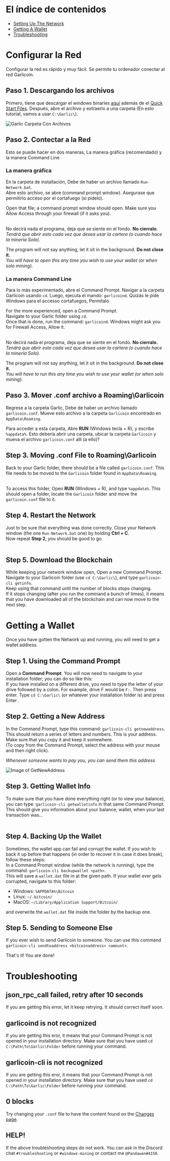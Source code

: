 # El índice de contenidos
- [Setting Up The Network](#setting-up-the-network)
- [Getting A Wallet](#getting-a-wallet)
- [Troubleshooting](#troubleshooting)

# Configurar la Red
Configurar la red es rápido y muy fácil. Se permite tu ordenador conectar al red Garlicoin.

## Paso 1. Descargando los archivos
Primero, tiene que descargar el windows binaries [aquí](https://garlicoin.io/downloads) además de el [Quick Start Files](ROOT/files/wallet-win.zip).
Después, abre el archivo y extraerlo a una carpeta (En esto tutorial, vamos a usar `C:\Garlic\`).

![Garlic Carpeta Con Archivos](https://i.imgur.com/YYqtODB.png)

## Paso 2. Contectar a la Red
Esto se puede hacer en dos maneras, La manera gráfica (recomendado) y la manera Command Line

### La manera gráfica
En la carpeta de installación, Debe de haber un archivo llamado `Run-Network.bat`.  
Abre esto archivo, se abre (command prompt window). Asegurase que permitirlo acceso por el cortafuego (si pidelo).

Open that file; a command prompt window should open. Make sure you Allow Access through your firewall (if it asks you).  
<br>

No decirá nada el programa, deja que se siente en el fondo. **No cierralo.**
*Tendrá que abrir esto cada vez que desea usar la cartera (o cuando hace la minería Solo).*

The program will not say anything, let it sit in the background. **Do not close it.**  
*You will have to open this any time you wish to use your wallet (or when solo mining).*  

### La manera Command Line
Para lo más experimentado, abre el Command Prompt. 
Navigar a la carpeta Garlicoin usando `cd`. 
Luego, ejecuta el mando: `garlicoind`.
Quizás le pide Windows para el accesso cortafuegos, Permitalo

For the more experienced, open a Command Prompt.  
Navigate to your Garlic folder using `cd`.  
Once that is done, run the command: `garlicoind`.
Windows might ask you for Firewall Access, Allow it.  
<br>

No decirá nada el programa, deja que se siente en el fondo. **No cierralo.**
*Tendrá que abrir esto cada vez que desea usar la cartera (o cuando hace la minería Solo).*

The program will not say anything, let it sit in the background. **Do not close it.**  
*You will have to run this any time you wish to use your wallet (or when solo mining).*

## Paso 3. Mover .conf archivo a Roaming\Garlicoin
Regrese a la carpeta Garlic, Debe de haber un archivo llamado `garlicoin.conf`. Mueve esto archivo a la carpeta `Garlicoin` encontrado en `AppData\Roaming`. 
<br>

Para acceder a esta carpeta, Abre **RUN** (Windows tecla + R), y escribe `%appdata%`. Esto debería abrir una carpeta, ubicar la carpeta `Garlicoin` y mueva el archivo `garlicoin.conf` allí (a ello)?

## Step 3. Moving .conf File to Roaming\Garlicoin
Back to your Garlic folder, there should be a file called `garlicoin.conf`. This file needs to be moved to the `Garlicoin` folder found in `AppData\Roaming`.  
<br>

To access this folder, Open **RUN** (Windows + R), and type `%appdata%`. This should open a folder, locate the `Garlicoin` folder and move the `garlicoin.conf` file to it.

## Step 4. Restart the Network
Just to be sure that everything was done correctly. Close your Network window (the one `Run-Network.bat` one) by holding **Ctrl + C**.  
Now repeat **Step 2**, you should be good to go.  
<br>

## Step 5. Download the Blockchain
While keeping your network window open, Open a new Command Prompt.  
Navigate to your Garlicoin folder (use `cd C:\Garlic\`), and type `garlicoin-cli getinfo`.  
Keep using that command until the number of blocks stops changing.  
If it stops changing (after you run the command a bunch of times), it means that you have downloaded all of the blockchain and can now move to the next step.

# Getting a Wallet
Once you have gotten the Network up and running, you will need to get a wallet address.  

## Step 1. Using the Command Prompt
Open a **Command Prompt**. You will now need to navigate to your installation folder; you can do so like this:  
If you have installed on a different drive, you need to type the letter of your drive followed by a colon. For example, drive F would be `F:`. Then press enter.
Type `cd C:\Garlic\` (or whatever your installation folder is) and press Enter . 

## Step 2. Getting a New Address
In the Command Prompt, type this command: `garlicoin-cli getnewaddress`.  
This should return a series of letters and numbers. This is your address. Make sure that you copy it and keep it somewhere.  
(To copy from the Command Prompt, select the address with your mouse and then right click).  

*Whenever someone wants to pay you, you can send them this address*

![Image of GetNewAddress](https://i.imgur.com/pjSUslM.png)

## Step 3. Getting Wallet Info
To make sure that you have done everything right (or to view your balance), you can type: `garlicoin-cli getwalletinfo` in that same Command Prompt.  
This should give you information about your balance, wallet, when your last transaction was...  
<br>

## Step 4. Backing Up the Wallet
Sometimes, the wallet app can fail and corrupt the wallet. If you wish to back it up before that happens (in order to recover it in case it does break), follow these steps:  
In a Command Prompt window (while the network is running), type the command: `garlicoin-cli backupwallet <path>`.  
This will save a `wallet.dat` file in at the given path. If your wallet ever gets corrupted, navigate to this folder:
- Windows: `%APPDATA%\Bitcoin`
- Linux: `~/.bitcoin/`
- MacOS: `~/Library/Application Support/Bitcoin/`

and overwrite the `wallet.dat` file inside the folder by the backup one.

## Step 5. Sending to Someone Else
If you ever wish to send Garlicoin to someone. You can use this command `garlicoin-cli sendtoaddress <bitcoinaddress> <amount>`.

That's it! You are done!

# Troubleshooting

## json\_rpc\_call failed, retry after 10 seconds
If you are getting this error, let it keep retrying. It should correct itself soon.

## garlicoind is not recognized
If you are getting this eror, it means that your Command Prompt is not opened in your installation directory. 
Make sure that you have used `cd C:\Path\To\Garlic\Folder` before running your command.

## garlicoin-cli is not recognized
If you are getting this eror, it means that your Command Prompt is not opened in your installation directory. 
Make sure that you have used `cd C:\Path\To\Garlic\Folder` before running your command.

## 0 blocks
Try changing your `.conf` file to have the content found on the [Changes page](./changes.html).

## HELP!
If the above troubleshooting steps do not work. You can ask in the Discord chat `#troubleshooting` or `#windows-mining` or contact me `@Pandawan#4158`.